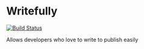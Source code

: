 # Writefully

[![Build Status](https://travis-ci.org/codemy/writefully.svg?branch=master)](https://travis-ci.org/codemy/writefully)

Allows developers who love to write to publish easily
